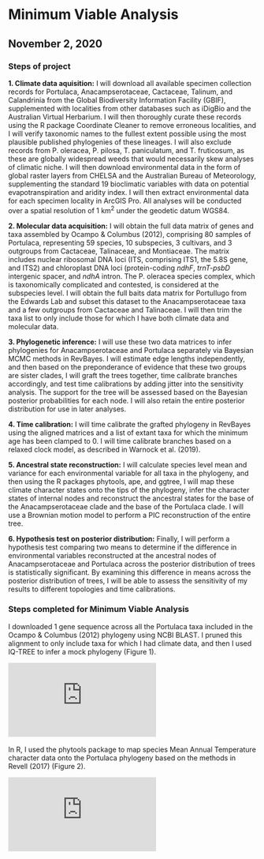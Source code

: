 # Minimum Viable Analysis
## November 2, 2020

### Steps of project

**1. Climate data aquisition:** I will download all available specimen collection records for Portulaca, Anacampserotaceae, Cactaceae, Talinum, and Calandrinia from the Global Biodiversity Information Facility (GBIF), supplemented with localities from other databases such as iDigBio and the Australian Virtual Herbarium. I will then thoroughly curate these records using the R package Coordinate Cleaner to remove erroneous localities, and I will verify taxonomic names to the fullest extent possible using the most plausible published phylogenies of these lineages. I will also exclude records from P. oleracea, P. pilosa, T. paniculatum, and T. fruticosum, as these are globally widespread weeds that would necessarily skew analyses of climatic niche. I will then download environmental data in the form of global raster layers from CHELSA and the Australian Bureau of Meteorology, supplementing the standard 19 bioclimatic variables with data on potential evapotranspiration and aridity index. I will then extract environmental data for each specimen locality in ArcGIS Pro. All analyses will be conducted over a spatial resolution of 1 km<sup>2</sup> under the geodetic datum WGS84.

**2. Molecular data acquisition:** I will obtain the full data matrix of genes and taxa assembled by Ocampo & Columbus (2012), comprising 80 samples of Portulaca, representing 59 species, 10 subspecies, 3 cultivars, and 3 outgroups from Cactaceae, Talinaceae, and Montiaceae. The matrix includes nuclear ribosomal DNA loci (ITS, comprising ITS1, the 5.8S gene, and ITS2) and chloroplast DNA loci (protein-coding *ndhF*, *trnT-psbD* intergenic spacer, and *ndhA* intron. The P. oleracea species complex, which is taxonomically complicated and contested, is considered at the subspecies level. I will obtain the full baits data matrix for Portullugo from the Edwards Lab and subset this dataset to the Anacampserotaceae taxa and a few outgroups from Cactaceae and Talinaceae. I will then trim the taxa list to only include those for which I have both climate data and molecular data. 

**3. Phylogenetic inference:** I will use these two data matrices to infer phylogenies for Anacampserotaceae and Portulaca separately via Bayesian MCMC methods in RevBayes. I will estimate edge lengths independently, and then based on the preponderance of evidence that these two groups are sister clades, I will graft the trees together, time calibrate branches accordingly, and test time calibrations by adding jitter into the sensitivity analysis. The support for the tree will be assessed based on the Bayesian posterior probabilities for each node. I will also retain the entire posterior distribution for use in later analyses.

**4. Time calibration:** I will time calibrate the grafted phylogeny in RevBayes using the aligned matrices and a list of extant taxa for which the minimum age has been clamped to 0. I will time calibrate branches based on a relaxed clock model, as described in Warnock et al. (2019). 

**5. Ancestral state reconstruction:** I will calculate species level mean and variance for each environmental variable for all taxa in the phylogeny, and then using the R packages phytools, ape, and ggtree, I will map these climate character states onto the tips of the phylogeny, infer the character states of internal nodes and reconstruct the ancestral states for the base of the Anacampserotaceae clade and the base of the Portulaca clade. I will use a Brownian motion model to perform a PIC reconstruction of the entire tree.

**6. Hypothesis test on posterior distribution:** Finally, I will perform a hypothesis test comparing two means to determine if the difference in environmental variables reconstructed at the ancestral nodes of Anacampserotaceae and Portulaca across the posterior distribution of trees is statistically significant. By examining this difference in means across the posterior distribution of trees, I will be able to assess the sensitivity of my results to different topologies and time calibrations.

### Steps completed for Minimum Viable Analysis

I downloaded 1 gene sequence across all the Portulaca taxa included in the Ocampo & Columbus (2012) phylogeny using NCBI BLAST. I pruned this alignment to only include taxa for which I had climate data, and then I used IQ-TREE to infer a mock phylogeny (Figure 1).

![Portulaca Mock Phylogeny](https://github.com/noraheaphy/finalproject/blob/master/minimum_viable_analysis/port_tree_test_11-2-2020.pdf)

In R, I used the phytools package to map species Mean Annual Temperature character data onto the Portulaca phylogeny based on the methods in Revell (2017) (Figure 2).

![Portulaca Phylogeny with Mean Annual Temperature](https://github.com/noraheaphy/finalproject/blob/master/minimum_viable_analysis/port_map_tree_test_11-2-2020.pdf)

